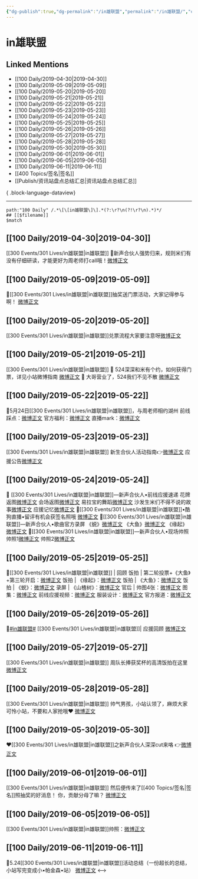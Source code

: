 ```yaml
---
{"dg-publish":true,"dg-permalink":"/in雄联盟","permalink":"/in雄联盟/","created":"2023-03-19T21:41:03.000+08:00","updated":"2023-04-10T16:14:08.000+08:00"}
---
```


# in雄联盟

## Linked Mentions
- [[100 Daily/2019-04-30\|2019-04-30]]
- [[100 Daily/2019-05-09\|2019-05-09]]
- [[100 Daily/2019-05-20\|2019-05-20]]
- [[100 Daily/2019-05-21\|2019-05-21]]
- [[100 Daily/2019-05-22\|2019-05-22]]
- [[100 Daily/2019-05-23\|2019-05-23]]
- [[100 Daily/2019-05-24\|2019-05-24]]
- [[100 Daily/2019-05-25\|2019-05-25]]
- [[100 Daily/2019-05-26\|2019-05-26]]
- [[100 Daily/2019-05-27\|2019-05-27]]
- [[100 Daily/2019-05-28\|2019-05-28]]
- [[100 Daily/2019-05-30\|2019-05-30]]
- [[100 Daily/2019-06-01\|2019-06-01]]
- [[100 Daily/2019-06-05\|2019-06-05]]
- [[100 Daily/2019-06-11\|2019-06-11]]
- [[400 Topics/签名\|签名]]
- [[Publish/资讯站盘点总结汇总\|资讯站盘点总结汇总]]

{ .block-language-dataview}

---

```expander
path:"100 Daily" /.*\[\[in雄联盟\]\].*(?:\r?\n(?!\r?\n).*)*/
## [[$filename]]
$match
```
## [[100 Daily/2019-04-30\|2019-04-30]]
[[300 Events/301 Lives/in雄联盟\|in雄联盟]]
🌿新声合伙人强势归来，规则米们有没有仔细研读，才能更好为周老师打call哦！[微博正文](https://m.weibo.cn/6466290670/4366856481598521)
## [[100 Daily/2019-05-09\|2019-05-09]]
🐰[[300 Events/301 Lives/in雄联盟\|in雄联盟]]抽奖送门票活动，大家记得参与啊！
[微博正文](https://m.weibo.cn/6466290670/4370101073864112)
## [[100 Daily/2019-05-20\|2019-05-20]]
[[300 Events/301 Lives/in雄联盟\|in雄联盟]]兑票流程大家要注意呀[微博正文](https://m.weibo.cn/6466290670/4374114188030694)
## [[100 Daily/2019-05-21\|2019-05-21]]
[[300 Events/301 Lives/in雄联盟\|in雄联盟]]
🌸 524深深和米有个约，如何获得门票，详见小站微博指南
[微博正文](https://m.weibo.cn/6466290670/4374412801316942)
🌸 大哥营业了，524我们不见不散
[微博正文](https://m.weibo.cn/6466290670/4374483311527733)

## [[100 Daily/2019-05-22\|2019-05-22]]
🌿5月24日[[300 Events/301 Lives/in雄联盟\|in雄联盟]]，与周老师相约湖州
前线踩点：[微博正文](https://m.weibo.cn/6466290670/4374755652596933)
官方福利：[微博正文](https://m.weibo.cn/6466290670/4374765102310965)
直播mark：[微博正文](https://m.weibo.cn/6466290670/4374825092918209)
## [[100 Daily/2019-05-23\|2019-05-23]]
[[300 Events/301 Lives/in雄联盟\|in雄联盟]]
新生合伙人活动指南👉[微博正文](https://m.weibo.cn/6466290670/4375234951552608)
应援公告[微博正文](https://m.weibo.cn/6466290670/4375243923204237)

## [[100 Daily/2019-05-24\|2019-05-24]]
🌸 [[300 Events/301 Lives/in雄联盟\|in雄联盟]]—新声合伙人•前线应援速递
花牌返图[微博正文](https://m.weibo.cn/6466290670/4375438723844315)
会场返图[微博正文](https://m.weibo.cn/6466290670/4375448412551016)
易拉宝的舞蹈[微博正文](https://m.weibo.cn/5516625428/4375480998111907)
沙发生米们不得不说的故事[微博正文](https://m.weibo.cn/6466290670/4375481958603490)
应援记忆[微博正文](https://m.weibo.cn/6466290670/4375547616399000)
🌸[[300 Events/301 Lives/in雄联盟\|in雄联盟]]•酷狗直播•留评有机会获签名照哦
[微博正文](https://m.weibo.cn/6466290670/4375560614462286)
🌸[[300 Events/301 Lives/in雄联盟\|in雄联盟]]—新声合伙人•歌曲官方录屏
《蜕》[微博正文](https://m.weibo.cn/6466290670/4375580189850635)
《大鱼》[微博正文](https://m.weibo.cn/6466290670/4375587734443845)
《缘起》[微博正文](https://m.weibo.cn/6466290670/4375597671211151)
🌸[[300 Events/301 Lives/in雄联盟\|in雄联盟]]—新声合伙人•现场帅照
帅照1[微博正文](https://m.weibo.cn/6466290670/4375609784052731)
帅照2[微博正文](https://m.weibo.cn/6466290670/4375610723737729)
## [[100 Daily/2019-05-25\|2019-05-25]]
🌸[[300 Events/301 Lives/in雄联盟\|in雄联盟]] | 回顾
饭拍 | 第二轮投票+《大鱼》+第三轮开启：[微博正文](https://m.weibo.cn/6466290670/4375887979927258)
饭拍 | 《缘起》：[微博正文](https://m.weibo.cn/6466290670/4375876869066338)
饭拍 | 《大鱼》：[微博正文](https://m.weibo.cn/6466290670/4375820522924626)
饭拍 | 《蜕》：[微博正文](https://m.weibo.cn/6466290670/4375772904655864)
录屏 | 《山楂树》：[微博正文](https://m.weibo.cn/6466290670/4375781653901586)
官后 | 帅图4张：[微博正文](https://m.weibo.cn/6466290670/4375953255912059)
图集：[微博正文](https://m.weibo.cn/6466290670/4375800554096005)
前线应援视频：[微博正文](https://m.weibo.cn/6466290670/4375900374072778)
服装设计：[微博正文](https://m.weibo.cn/6466290670/4375789585640241)
官方报道：[微博正文](https://m.weibo.cn/6466290670/4375783940011058)
## [[100 Daily/2019-05-26\|2019-05-26]]
🎵[#in雄联盟#](https://s.weibo.com/weibo?q=%23in%E9%9B%84%E8%81%94%E7%9B%9F%23) [[300 Events/301 Lives/in雄联盟\|in雄联盟]]| 应援回顾
[微博正文](https://m.weibo.cn/6466290670/4376336866326681)

## [[100 Daily/2019-05-27\|2019-05-27]]
[[300 Events/301 Lives/in雄联盟\|in雄联盟]]
周队长捧获奖杯的高清饭拍在这里[微博正文](https://m.weibo.cn/6466290670/4376538629477510)
## [[100 Daily/2019-05-28\|2019-05-28]]
[[300 Events/301 Lives/in雄联盟\|in雄联盟]]
帅气男孩，小站认领了，麻烦大家可怜小站，不要和人家抢哦❤️
[微博正文](https://m.weibo.cn/6466290670/4377004289709061)
## [[100 Daily/2019-05-30\|2019-05-30]]
❤️[[300 Events/301 Lives/in雄联盟\|in雄联盟]]之新声合伙人深深cut来咯
👉[微博正文](https://m.weibo.cn/6466290670/4377795339625362)

## [[100 Daily/2019-06-01\|2019-06-01]]
[[300 Events/301 Lives/in雄联盟\|in雄联盟]]
然后便传来了[[400 Topics/签名\|签名]]照抽奖的好消息！
你，贡献分母了嘛？
[微博正文](https://m.weibo.cn/6466290670/4378284223226812)
## [[100 Daily/2019-06-05\|2019-06-05]]
[[300 Events/301 Lives/in雄联盟\|in雄联盟]]帅照：[微博正文](https://m.weibo.cn/6466290670/4379807791516153)
## [[100 Daily/2019-06-11\|2019-06-11]]
🌸5.24[[300 Events/301 Lives/in雄联盟\|in雄联盟]]活动总结（一份超长的总结，
小站写完变成小•帕金森•站）
[微博正文](https://m.weibo.cn/6466290670/4382095336344370)
<-->
